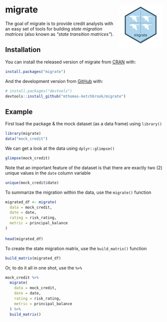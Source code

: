 
<!-- README.md is generated from README.Rmd. Please edit that file -->

# migrate <img src='man/figures/logo.png' align="right" height="139" />

<!-- badges: start -->

<!-- badges: end -->

The goal of migrate is to provide credit analysts with an easy set of
tools for building *state migration matrices* (also known as *“state
transition matrices”*).

## Installation

You can install the released version of migrate from
[CRAN](https://CRAN.R-project.org) with:

``` r
install.packages("migrate")
```

And the development version from [GitHub](https://github.com/) with:

``` r
# install.packages("devtools")
devtools::install_github("mthomas-ketchbrook/migrate")
```

## Example

First load the package & the mock dataset (as a data frame) using
`library()`

``` r
library(migrate)
data("mock_credit")
```

We can get a look at the data using `dplyr::glimpse()`

``` r
glimpse(mock_credit)
```

Note that an important feature of the dataset is that there are exactly
two (2) unique values in the `date` column variable

``` r
unique(mock_credit$date)
```

To summarize the migration within the data, use the `migrate()` function

``` r
migrated_df <- migrate(
  data = mock_credit, 
  date = date, 
  rating = risk_rating, 
  metric = principal_balance
)

head(migrated_df)
```

To create the state migration matrix, use the `build_matrix()` function

``` r
build_matrix(migrated_df)
```

Or, to do it all in one shot, use the `%>%`

``` r
mock_credit %>% 
  migrate(
    data = mock_credit, 
    date = date, 
    rating = risk_rating, 
    metric = principal_balance
  ) %>% 
  build_matrix()
```
